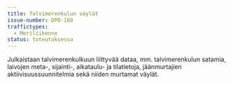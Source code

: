```yaml
---
title: Talvimerenkulun väylät
issue-number: DPO-168
traffictypes:
  - Meriliikenne
status: toteutuksessa
---
```


Julkaistaan talvimerenkulkuun liittyvää dataa, mm. talvimerenkulun satamia, laivojen meta-, sijainti-, aikataulu- ja tilatietoja, jäänmurtajien aktiivisuussuunnitelmia sekä niiden murtamat väylät.